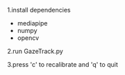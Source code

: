1.install dependencies
 - mediapipe
 - numpy
 - opencv

2.run GazeTrack.py

3.press 'c' to recalibrate and 'q' to quit
